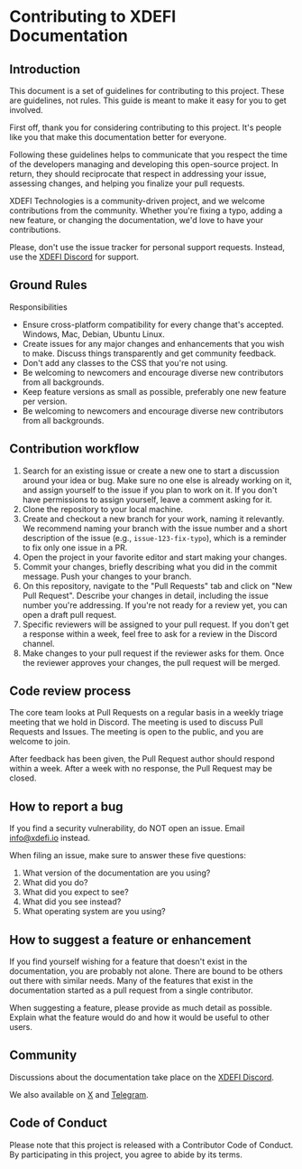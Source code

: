 # Contributing to XDEFI Documentation
## Introduction

This document is a set of guidelines for contributing to this project. These are guidelines, not rules. This guide is meant to make it easy for you to get involved.

First off, thank you for considering contributing to this project. It's people like you that make this documentation better for everyone.

Following these guidelines helps to communicate that you respect the time of the developers managing and developing this open-source project. In return, they should reciprocate that respect in addressing your issue, assessing changes, and helping you finalize your pull requests.

XDEFI Technologies is a community-driven project, and we welcome contributions from the community. Whether you're fixing a typo, adding a new feature, or changing the documentation, we'd love to have your contributions.

Please, don't use the issue tracker for personal support requests. Instead, use the [XDEFI Discord](https://discord.gg/xdefi) for support.

## Ground Rules

Responsibilities

- Ensure cross-platform compatibility for every change that's accepted. Windows, Mac, Debian, Ubuntu Linux.
- Create issues for any major changes and enhancements that you wish to make. Discuss things transparently and get community feedback.
- Don't add any classes to the CSS that you're not using.
- Be welcoming to newcomers and encourage diverse new contributors from all backgrounds.
- Keep feature versions as small as possible, preferably one new feature per version.
- Be welcoming to newcomers and encourage diverse new contributors from all backgrounds.

## Contribution workflow

1. Search for an existing issue or create a new one to start a discussion around your idea or bug. Make sure no one else is already working on it, and assign yourself to the issue if you plan to work on it. If you don't have permissions to assign yourself, leave a comment asking for it.
2. Clone the repository to your local machine.
3. Create and checkout a new branch for your work, naming it relevantly. We recommend naming your branch with the issue number and a short description of the issue (e.g., `issue-123-fix-typo`), which is a reminder to fix only one issue in a PR.
4. Open the project in your favorite editor and start making your changes.
5. Commit your changes, briefly describing what you did in the commit message. Push your changes to your branch.
6. On this repository, navigate to the "Pull Requests" tab and click on "New Pull Request". Describe your changes in detail, including the issue number you're addressing. If you're not ready for a review yet, you can open a draft pull request.
7. Specific reviewers will be assigned to your pull request. If you don't get a response within a week, feel free to ask for a review in the Discord channel.
8. Make changes to your pull request if the reviewer asks for them. Once the reviewer approves your changes, the pull request will be merged.

## Code review process

The core team looks at Pull Requests on a regular basis in a weekly triage meeting that we hold in Discord. The meeting is used to discuss Pull Requests and Issues. The meeting is open to the public, and you are welcome to join.

After feedback has been given, the Pull Request author should respond within a week. After a week with no response, the Pull Request may be closed.

## How to report a bug

If you find a security vulnerability, do NOT open an issue. Email [info@xdefi.io](mailto:info@xdefi.io) instead.

When filing an issue, make sure to answer these five questions:

1. What version of the documentation are you using?
2. What did you do?
3. What did you expect to see?
4. What did you see instead?
5. What operating system are you using?

## How to suggest a feature or enhancement

If you find yourself wishing for a feature that doesn't exist in the documentation, you are probably not alone. There are bound to be others out there with similar needs. Many of the features that exist in the documentation started as a pull request from a single contributor.

When suggesting a feature, please provide as much detail as possible. Explain what the feature would do and how it would be useful to other users.

## Community

Discussions about the documentation take place on the [XDEFI Discord](https://discord.gg/xdefi).

We also available on [X](https://twitter.com/xdefi_wallet) and [Telegram](https://t.me/xdefi_announcements).

## Code of Conduct

Please note that this project is released with a Contributor Code of Conduct. By participating in this project, you agree to abide by its terms.
